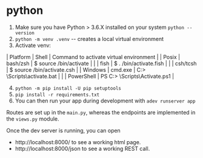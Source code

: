 python
======

1. Make sure you have Python > 3.6.X installed on your system ```python --version```
2. ```python -m venv .venv``` -- creates a local virtual environment
3. Activate venv:

 | Platform	| Shell	| Command to activate virtual environment |
 | Posix	| bash/zsh	| $ source <venv>/bin/activate |
 |          | fish	    | $ . <venv>/bin/activate.fish |
 |          | csh/tcsh	| $ source <venv>/bin/activate.csh |
 | Windows	| cmd.exe	| C:\> <venv>\Scripts\activate.bat |
 | 	        | PowerShell | PS C:\> <venv>\Scripts\Activate.ps1 |

4. ```python -m pip install -U pip setuptools```
5. ```pip install -r requirements.txt```
6. You can then run your app during development with `adev runserver app`

Routes are set up in the `main.py`, whereas the endpoints are implemented in the `views.py` module.

Once the dev server is running, you can open 
* http://localhost:8000/ to see a working html page.
* http://localhost:8000/json to see a working REST call.
